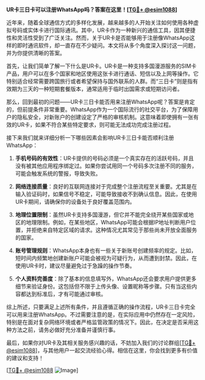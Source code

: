 **UR卡三日卡可以注册WhatsApp吗？答案在这里！[[TG💪+ @esim1088](https://t.me/s/esim1088)]**

近年来，随着全球通信方式的多样化发展，越来越多的人开始关注如何使用各种虚拟号码或实体卡进行国际通讯。其中，UR卡作为一种新兴的通信工具，因其便捷性和灵活性受到了广泛关注。然而，关于UR卡是否能够用于注册像WhatsApp这样的即时通讯软件，却一直存在不少疑问。本文将从多个角度深入探讨这一问题，并为你提供清晰的答案。

首先，让我们简单了解一下什么是UR卡。UR卡是一种支持多国漫游服务的SIM卡产品，用户可以在多个国家和地区使用这张卡进行通话、短信以及上网等操作。它特别适合经常需要跨国旅行或者希望保持与国外联系的人群。而“三日卡”则是指有效期为三天的一种短期套餐版本，通常适用于临时出国需求或短期访问者。

那么，回到最初的问题——UR卡三日卡能否用来注册WhatsApp呢？答案是肯定的，但前提条件非常重要。WhatsApp作为一个国际流行的社交平台，为了保障用户的隐私安全，对新账户的创建设定了严格的审核机制。这意味着即使拥有一张有效的UR卡，如果不符合某些特定要求，则可能无法成功完成注册过程。

接下来我们就来详细分析一下哪些因素会影响UR卡三日卡能否顺利注册WhatsApp：

1. **手机号码的有效性**：UR卡提供的号码必须是一个真实存在的活跃号码，并且没有被其他应用程序绑定过。如果你尝试用同一个号码多次注册不同的服务，可能会触发系统的警报，导致失败。

2. **网络连接质量**：良好的互联网连接对于完成整个注册流程至关重要。尤其是在输入验证码时，如果信号不稳定，可能导致接收不到确认信息。因此，在使用UR卡期间，请确保你的设备处于良好覆盖范围内。

3. **地理位置限制**：虽然UR卡支持多国漫游，但它并不能完全绕开某些国家或地区的地理限制。例如，在某些地区，WhatsApp可能会根据IP地址判断用户位置，并拒绝来自特定区域的请求。这种情况尤其常见于那些尚未开放全面服务的国家。

4. **账号管理规则**：WhatsApp本身也有一些关于新账号创建频率的规定。比如，短时间内频繁地创建新账户可能会被视为可疑行为，从而遭到封禁。因此，在使用UR卡时，建议尽量避免过于急躁的操作节奏。

5. **个人资料完善度**：除了基本的信息填写外，WhatsApp还会要求用户提供更多细节来验证身份。这包括但不限于上传头像、设置昵称等步骤。只有当这些内容都达到标准后，才有可能通过审核。

综上所述，只要满足上述所有条件，并且遵循正确的操作流程，UR卡三日卡完全可以用来注册WhatsApp。不过需要注意的是，在实际应用中仍然存在一定风险，特别是在面对复杂网络环境或者严格监管政策的情况下。因此，在决定是否采用这种方法之前，请务必做好充分准备并谨慎行事。

最后，如果你对UR卡及其相关服务感兴趣的话，不妨加入我们的讨论群组[[TG💪+ @esim1088](https://t.me/s/esim1088)]，与其他用户一起交流经验心得。相信在这里，你会找到更多有价值的建议和支持！

[[TG💪+ @esim1088](https://t.me/s/esim1088) ![Image](https://i.postimg.cc/4NQfJmqS/Snipaste-2025-05-13-00-14-12.png)]